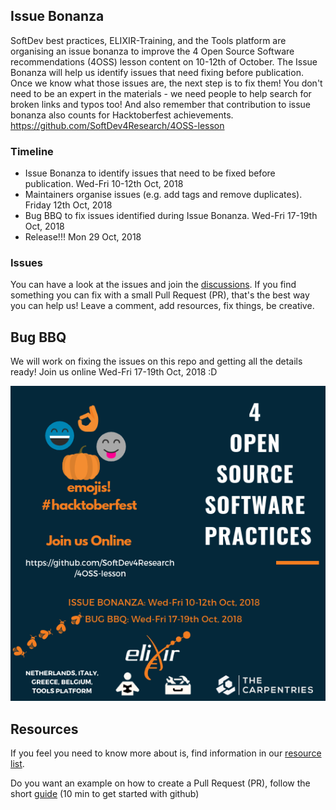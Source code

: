 ## Issue Bonanza

SoftDev best practices, ELIXIR-Training, and the Tools platform are organising an issue bonanza to improve the 4 Open Source Software recommendations (4OSS) lesson content on 10-12th of October. The Issue Bonanza will help us identify issues that need fixing before publication. Once we know what those issues are, the next step is to fix them! You don't need to be an expert in the materials - we need people to help search for broken links and typos too! And also remember that contribution to issue bonanza also counts for Hacktoberfest achievements. https://github.com/SoftDev4Research/4OSS-lesson


### Timeline

- Issue Bonanza to identify issues that need to be fixed before publication. Wed-Fri 10-12th Oct, 2018
- Maintainers organise issues (e.g. add tags and remove duplicates). Friday 12th Oct, 2018
- Bug BBQ to fix issues identified during Issue Bonanza. Wed-Fri 17-19th Oct, 2018
- Release!!! Mon 29 Oct, 2018

### Issues

You can have a look at the issues and join the [discussions](https://github.com/SoftDev4Research/4OSS-lesson/issues). If you find something you can fix with a small Pull Request (PR), that's the best way you can help us!
Leave a comment, add resources, fix things, be creative. 


## Bug BBQ

We will work on fixing the issues on this repo and getting all the details ready! Join us online Wed-Fri 17-19th Oct, 2018 :D

![](https://github.com/SoftDev4Research/4OSS-lesson/blob/gh-pages/fig/IssueBBQ.png)

## Resources

If you feel you need to know more about is, find information in our [resource list](https://github.com/SoftDev4Research/4OSS-lesson/blob/gh-pages/UsefulLinks.md).

Do you want an example on how to create a Pull Request (PR), follow the short [guide](https://guides.github.com/activities/hello-world) (10 min to get started with github)

